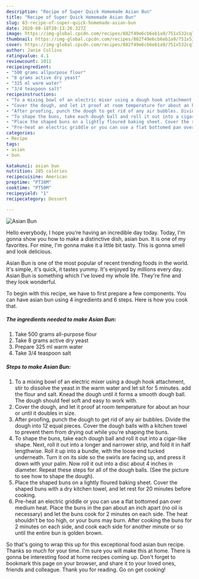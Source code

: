```yaml
---
description: "Recipe of Super Quick Homemade Asian Bun"
title: "Recipe of Super Quick Homemade Asian Bun"
slug: 83-recipe-of-super-quick-homemade-asian-bun
date: 2020-08-18T20:13:26.327Z
image: https://img-global.cpcdn.com/recipes/882f49e6cb6eb1a9/751x532cq70/asian-bun-recipe-main-photo.jpg
thumbnail: https://img-global.cpcdn.com/recipes/882f49e6cb6eb1a9/751x532cq70/asian-bun-recipe-main-photo.jpg
cover: https://img-global.cpcdn.com/recipes/882f49e6cb6eb1a9/751x532cq70/asian-bun-recipe-main-photo.jpg
author: Janie Collins
ratingvalue: 4.1
reviewcount: 1011
recipeingredient:
- "500 grams allpurpose flour"
- "8 grams active dry yeast"
- "325 ml warm water"
- "3/4 teaspoon salt"
recipeinstructions:
- "To a mixing bowl of an electric mixer using a dough hook attachment, stir to dissolve the yeast in the warm water and let sit for 5 minutes. add the flour and salt. Knead the dough until it forms a smooth dough ball. The dough should feel soft and easy to work with."
- "Cover the dough, and let it proof at room temperature for about an hour or until it doubles in size."
- "After proofing, punch the dough to get rid of any air bubbles. Divide the dough into 12 equal pieces. Cover the dough balls with a kitchen towel to prevent them from drying out while you’re shaping the buns."
- "To shape the buns, take each dough ball and roll it out into a cigar-like shape. Next, roll it out into a longer and narrower strip, and fold it in half lengthwise. Roll it up into a bundle, with the loose end tucked underneath. Turn it on its side so the swirls are facing up, and press it down with your palm. Now roll it out into a disc about 4 inches in diameter. Repeat these steps for all of the dough balls. (See the picture to see how to shape the dough)."
- "Place the shaped buns on a lightly floured baking sheet. Cover the shaped buns with a dry kitchen towel, and let rest for 20 minutes before cooking."
- "Pre-heat an electric griddle or you can use a flat bottomed pan over medium heat. Place the buns in the pan about an inch apart (no oil is necessary) and let the buns cook for 2 minutes on each side. The heat shouldn’t be too high, or your buns may burn. After cooking the buns for 2 minutes on each side, and cook each side for another minute or so until the entire bun is golden brown."
categories:
- Recipe
tags:
- asian
- bun

katakunci: asian bun 
nutrition: 285 calories
recipecuisine: American
preptime: "PT38M"
cooktime: "PT50M"
recipeyield: "1"
recipecategory: Dessert

---
```



![Asian Bun](https://img-global.cpcdn.com/recipes/882f49e6cb6eb1a9/751x532cq70/asian-bun-recipe-main-photo.jpg)

Hello everybody, I hope you're having an incredible day today. Today, I'm gonna show you how to make a distinctive dish, asian bun. It is one of my favorites. For mine, I'm gonna make it a little bit tasty. This is gonna smell and look delicious.



Asian Bun is one of the most popular of recent trending foods in the world. It's simple, it's quick, it tastes yummy. It's enjoyed by millions every day. Asian Bun is something which I've loved my whole life. They're fine and they look wonderful.


To begin with this recipe, we have to first prepare a few components. You can have asian bun using 4 ingredients and 6 steps. Here is how you cook that.

<!--inarticleads1-->

##### The ingredients needed to make Asian Bun:

1. Take 500 grams all-purpose flour
1. Take 8 grams active dry yeast
1. Prepare 325 ml warm water
1. Take 3/4 teaspoon salt




<!--inarticleads2-->

##### Steps to make Asian Bun:

1. To a mixing bowl of an electric mixer using a dough hook attachment, stir to dissolve the yeast in the warm water and let sit for 5 minutes. add the flour and salt. Knead the dough until it forms a smooth dough ball. The dough should feel soft and easy to work with.
1. Cover the dough, and let it proof at room temperature for about an hour or until it doubles in size.
1. After proofing, punch the dough to get rid of any air bubbles. Divide the dough into 12 equal pieces. Cover the dough balls with a kitchen towel to prevent them from drying out while you’re shaping the buns.
1. To shape the buns, take each dough ball and roll it out into a cigar-like shape. Next, roll it out into a longer and narrower strip, and fold it in half lengthwise. Roll it up into a bundle, with the loose end tucked underneath. Turn it on its side so the swirls are facing up, and press it down with your palm. Now roll it out into a disc about 4 inches in diameter. Repeat these steps for all of the dough balls. (See the picture to see how to shape the dough).
1. Place the shaped buns on a lightly floured baking sheet. Cover the shaped buns with a dry kitchen towel, and let rest for 20 minutes before cooking.
1. Pre-heat an electric griddle or you can use a flat bottomed pan over medium heat. Place the buns in the pan about an inch apart (no oil is necessary) and let the buns cook for 2 minutes on each side. The heat shouldn’t be too high, or your buns may burn. After cooking the buns for 2 minutes on each side, and cook each side for another minute or so until the entire bun is golden brown.




So that's going to wrap this up for this exceptional food asian bun recipe. Thanks so much for your time. I'm sure you will make this at home. There is gonna be interesting food at home recipes coming up. Don't forget to bookmark this page on your browser, and share it to your loved ones, friends and colleague. Thank you for reading. Go on get cooking!
